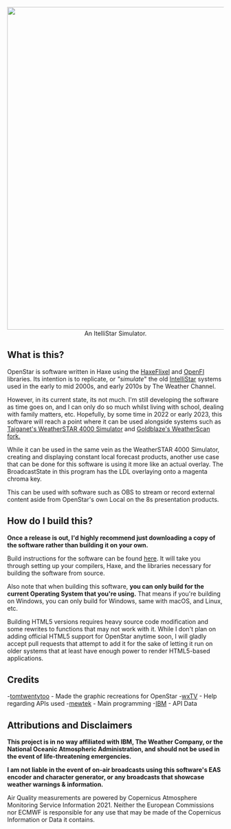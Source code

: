 <p align="center">
		<img width=750 src="https://i.imgur.com/uShXA4a.png">
	An ItelliStar Simulator.
</p>

## What is this?
OpenStar is software written in Haxe using the [HaxeFlixel](https://haxeflixel.com) and [OpenFl](https://www.openfl.org) libraries. 
Its intention is to replicate, or *"simulate*" the old [IntelliStar](https://en.wikipedia.org/wiki/WeatherStar#IntelliStar) systems used in the early to mid 2000s, and early 2010s by The Weather Channel. 

However, in its current state, its not much. I'm still developing the software as time goes on, and I can only do so much whilst living with school, dealing with family matters, etc. Hopefully, by some time in 2022 or early 2023, this software will reach a point where it can be used alongside systems such as [Taiganet's WeatherSTAR 4000 Simulator](http://www.taiganet.com) and [Goldblaze's WeatherScan fork.](https://github.com/buffbears/Weatherscan/)

While it can be used in the same vein as the WeatherSTAR 4000 Simulator, creating and displaying constant local forecast products, another use case that can be done for this software is using it more like an actual overlay. The BroadcastState in this program has the LDL overlaying onto a magenta chroma key. 

This can be used with software such as OBS to stream or record external content aside from OpenStar's own Local on the 8s presentation products. 

## How do I build this?
**Once a release is out, I'd highly recommend just downloading a copy of the software rather than building it on your own.**

Build instructions for the software can be found [here](https://github.com/mewtek/OpenStar/blob/master/BUILD.md). It will take you through setting up your compilers, Haxe, and the libraries necessary for building the software from source. 

Also note that when building this software, **you can only build for the current Operating System that you're using.** That means if you're building on Windows, you can only build for Windows, same with macOS, and Linux, etc. 

Building HTML5 versions requires heavy source code modification and some rewrites to functions that may not work with it. While I don't plan on adding official HTML5 support for OpenStar anytime soon, I will gladly accept pull requests that attempt to add it for the sake of letting it run on older systems that at least have enough power to render HTML5-based applications.

## Credits
-[tomtwentytoo](https://twitter.com/tomtwentytoo) - Made the graphic recreations for OpenStar
-[wxTV](https://twitter.com/luesjo12)	- Help regarding APIs used
-[mewtek](https://github.com/mewtek) - Main programming
-[IBM](https://www.ibm.com/weather)	- API Data

## Attributions and Disclaimers

**This project is in no way affiliated with IBM, The Weather Company, or the National Oceanic Atmospheric Administration, and should not be used in the event of life-threatening emergencies.**

**I am not liable in the event of on-air broadcasts using this software's EAS encoder and character generator, or any broadcasts that showcase weather warnings & information.**

Air Quality measurements are powered by Copernicus Atmosphere Monitoring Service Information 2021. Neither the European Commissions nor ECMWF is responsible for any use that may be made of the Copernicus Information or Data it contains.

